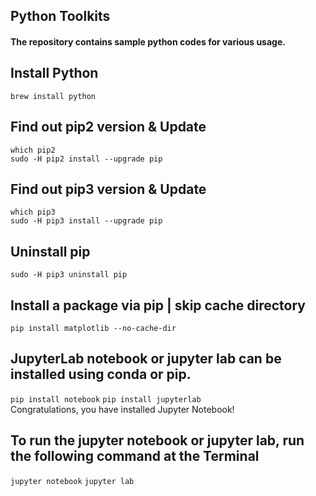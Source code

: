 ## Python Toolkits

#### The repository contains sample python codes for various usage.

## Install Python
`brew install python`

## Find out pip2 version & Update
`which pip2` </br>
`sudo -H pip2 install --upgrade pip`

## Find out pip3 version & Update
`which pip3` </br>
`sudo -H pip3 install --upgrade pip`

## Uninstall pip
`sudo -H pip3 uninstall pip`

## Install a package via pip | skip cache directory
`pip install matplotlib --no-cache-dir`

## JupyterLab notebook or jupyter lab can be installed using conda or pip. 
`pip install notebook`
`pip install jupyterlab`
 <br/> Congratulations, you have installed Jupyter Notebook! 

## To run the jupyter notebook or jupyter lab, run the following command at the Terminal 
`jupyter notebook`
`jupyter lab`


